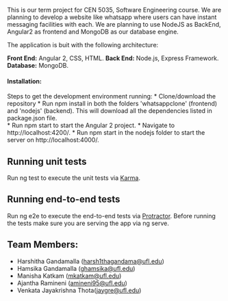 This is our term project for CEN 5035, Software Engineering course. We are planning to develop a website like whatsapp where users can have instant messaging facilities with each. We are planning to use NodeJS as BackEnd, Angular2 as frontend and MongoDB as our database engine. 
 
 
 The application is buit with the following architecture:
 
  **Front End:** Angular 2, CSS, HTML.
  **Back End:** Node.js, Express Framework.
  **Database:** MongoDB.
 
 #### Installation:
 
 Steps to get the development environment running:
    * Clone/download the repository 
    * Run npm install in both the folders 'whatsappclone' (frontend) and 'nodejs' (backend). This will download all the dependencies            listed in package.json file.  
    * Run npm start to start the Angular 2 project.
    * Navigate to http://localhost:4200/. 
    * Run npm start in the nodejs folder to start the server on http://localhost:4000/.
 ## Running unit tests
 
 Run ng test to execute the unit tests via [Karma](https://karma-runner.github.io/1.0/index.html).
 
 ## Running end-to-end tests
 
 Run ng e2e to execute the end-to-end tests via [Protractor](http://www.protractortest.org/#/). Before running the tests make sure you are serving the app via ng serve.
 
 ## Team Members:
   - Harshitha Gandamalla (harsh1thagandama@ufl.edu)
   - Hamsika Gandamalla (ghamsika@ufl.edu)
   - Manisha Katkam  (mkatkam@ufl.edu)
   - Ajantha Ramineni (amineni95@ufl.edu)
   - Venkata Jayakrishna Thota(jaygre@ufl.edu) 
